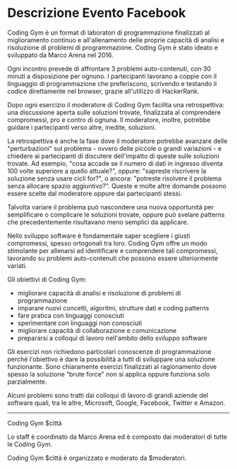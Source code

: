 ﻿# Descrizione Evento Facebook

Coding Gym è un format di laboratori di programmazione finalizzati al miglioramento continuo e all'allenamento delle proprie capacità di analisi e risoluzione di problemi di programmazione. Coding Gym è stato ideato e sviluppato da Marco Arena nel 2016.

Ogni incontro prevede di affrontare 3 problemi auto-contenuti, con 30 minuti a disposizione per ognuno. I partecipanti lavorano a coppie con il linguaggio di programmazione che preferiscono, scrivendo e testando il codice direttamente nel browser, grazie all'utilizzo di HackerRank. 

Dopo ogni esercizio il moderatore di Coding Gym facilita una retrospettiva: una discussione aperta sulle soluzioni trovate, finalizzata al comprendere compromessi, pro e contro di ognuna. Il moderatore, inoltre, potrebbe guidare i partecipanti verso altre, inedite, soluzioni.

La retrospettiva è anche la fase dove il moderatore potrebbe avanzare delle "perturbazioni" sul problema - ovvero delle piccole o grandi variazioni - e chiedere ai partecipanti di discutere dell'impatto di queste sulle soluzioni trovate. Ad esempio, "cosa accade se il numero di dati in ingresso diventa 100 volte superiore a quello attuale?", oppure: "sapreste riscrivere la soluzione senza usare cicli for?", o ancora: "potreste risolvere il problema senza allocare spazio aggiuntivo?". Queste e molte altre domande possono essere scelte dal moderatore oppure dai partecipanti stessi.

Talvolta variare il problema può nascondere una nuova opportunità per semplificare o complicare le soluzioni trovate, oppure può svelare patterns che precedentemente risultavano meno semplici da applicare. 

Nello sviluppo software è fondamentale saper scegliere i giusti compromessi, spesso ortogonali tra loro. Coding Gym offre un modo stimolante per allenarsi ad identificare e comprendere tali compromessi, lavorando su problemi auto-contenuti che possono essere ulteriormente variati.

Gli obiettivi di Coding Gym:
- migliorare capacità di analisi e risoluzione di problemi di programmazione
- imparare nuovi concetti, algoritmi, strutture dati e coding patterns
- fare pratica con linguaggi conosciuti
- sperimentare con linguaggi non conosciuti
- migliorare capacità di collaborazione e comunicazione
- prepararsi a colloqui di lavoro nell'ambito dello sviluppo software

Gli esercizi non richiedono particolari conoscenze di programmazione perché l'obiettivo è dare la possibilità a tutti di sviluppare una soluzione funzionante. Sono chiaramente esercizi finalizzati al ragionamento dove spesso la soluzione "brute force" non si applica oppure funziona solo parzialmente.

Alcuni problemi sono tratti dai colloqui di lavoro di grandi aziende del software quali, tra le altre, Microsoft, Google, Facebook, Twitter e Amazon.

------------------
Coding Gym $città

Lo staff è coordinato da Marco Arena ed è composto dai moderatori di tutte le Coding Gym.

Coding Gym $città è organizzato e moderato da $moderatori.
